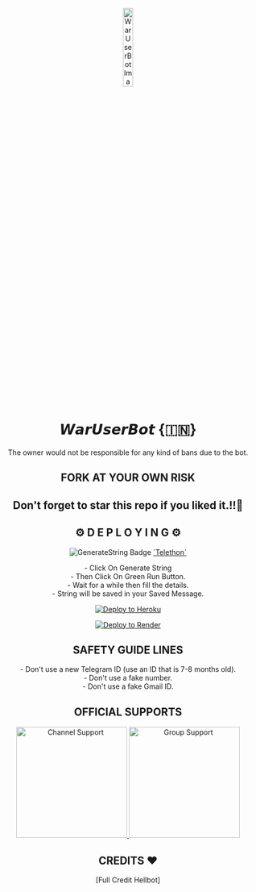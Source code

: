 <p align="center">
  <img src="https://telegra.ph/file/7b3fe6a6a6945ab4d41da.jpg" width="20%" alt="WarUserBot Image">
</p>

<h1 align="center">𝙒𝙖𝙧𝙐𝙨𝙚𝙧𝘽𝙤𝙩 {🇮🇳}</h1>

<p align="center">The owner would not be responsible for any kind of bans due to the bot.</p>

<h2 align="center">FORK AT YOUR OWN RISK</h2>

<h2 align="center">Don't forget to star this repo if you liked it.!!💝</h2>

<h2 align="center">⚙️ D E P L O Y I N G ⚙️</h2>

<p align="center">
  <img src="https://img.shields.io/badge/repl.it-generateString-yellowgreen" alt="GenerateString Badge">
  <a href="https://generatestringsession.xabhish3k.repl.run" target="_blank">`Telethon`</a>
</p>

<p align="center">
  - Click On Generate String<br>
  - Then Click On Green Run Button.<br>
  - Wait for a while then fill the details.<br>
  - String will be saved in your Saved Message.
</p>

<p align="center">
  <a href="https://heroku.com/deploy" target="_blank">
    <img src="https://www.herokucdn.com/deploy/button.svg" alt="Deploy to Heroku">
  </a>
</p>

<p align="center">
  <a href="https://render.com/deploy?repo=https://github.com/MeAbhish3k/waruserbot" target="_blank">
    <img src="https://render.com/images/deploy-to-render-button.svg" alt="Deploy to Render">
  </a>
</p>

<h2 align="center">SAFETY GUIDE LINES</h2>

<p align="center">
  - Don't use a new Telegram ID (use an ID that is 7-8 months old).<br>
  - Don't use a fake number.<br>
  - Don't use a fake Gmail ID.
</p>

<h2 align="center">OFFICIAL SUPPORTS</h2>

<p align="center">
  <a href="https://t.me/waruserbot" target="_blank">
    <img src="https://img.shields.io/badge/Channel%20Support%3F-yes-green?&style=flat-square?&logo=telegram" width="220px" alt="Channel Support">
  </a>
  <a href="https://t.me/waruserbotsupport" target="_blank">
    <img src="https://img.shields.io/badge/Group%20Support%3F-yes-green?&style=flat-square?&logo=telegram" width="220px" alt="Group Support">
  </a>
</p>

<h2 align="center">CREDITS ❤️</h2>

<p align="center">
  [Full Credit Hellbot]
</p>
